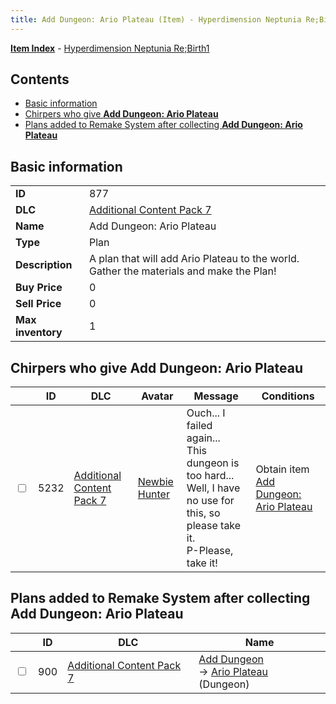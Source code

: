 ```yaml
---
title: Add Dungeon: Ario Plateau (Item) - Hyperdimension Neptunia Re;Birth1
---
```


[**Item Index**](/neptunia/rb1/item/index.html) - [Hyperdimension Neptunia Re;Birth1](/neptunia/rb1)

## Contents

- [Basic information](#basic-information)
- [Chirpers who give **Add Dungeon: Ario Plateau**](#chirpers-who-give-add-dungeon-ario-plateau)
- [Plans added to Remake System after collecting **Add Dungeon: Ario Plateau**](#plans-added-to-remake-system-after-collecting-add-dungeon-ario-plateau)

## Basic information

|   |   |
| -- | -- |
| **ID** | 877 |
| **DLC** | [Additional Content Pack 7](/neptunia/rb1/dlc/16-pack7.html) |
| **Name** | Add Dungeon: Ario Plateau |
| **Type** | Plan |
| **Description** | A plan that will add Ario Plateau to the world. Gather the materials and make the Plan! |
| **Buy Price** | 0 |
| **Sell Price** | 0 |
| **Max inventory** | 1 |


## Chirpers who give **Add Dungeon: Ario Plateau**

|    | ID | DLC | Avatar | Message | Conditions |
| -- | -- | --- | ------ | ------- | ---------- |
| <input type="checkbox" id="rb1-chirper-event-16-5232" class="trackbox" /> | 5232 | [Additional Content Pack 7](/neptunia/rb1/dlc/16-pack7.html) | [Newbie Hunter](/neptunia/rb1/undefined/1-228-newbie-hunter.html) | Ouch... I failed again...<br />This dungeon is too hard...<br />Well, I have no use for this, so please take it.<br />P-Please, take it! | Obtain item [Add Dungeon: Ario Plateau](/neptunia/rb1/item/16-877-add-dungeon-ario-plateau.html) |


## Plans added to Remake System after collecting **Add Dungeon: Ario Plateau**

|    | ID | DLC | Name |
| -- | -- | --- | ---- |
| <input type="checkbox" id="rb1-remake-16-900" class="trackbox" /> | 900 | [Additional Content Pack 7](/neptunia/rb1/dlc/16-pack7.html) | [Add Dungeon](/neptunia/rb1/remake/16-900-add-dungeon.html)<br /> → [Ario Plateau](/neptunia/rb1/dungeon/16-130-ario-plateau.html) (Dungeon) |

